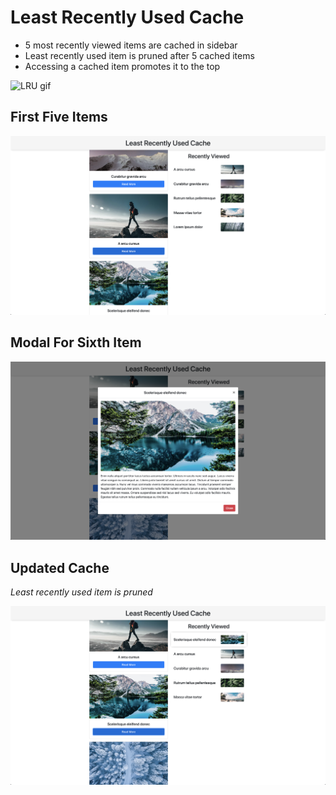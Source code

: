 # **Least Recently Used Cache**

- 5 most recently viewed items are cached in sidebar
- Least recently used item is pruned after 5 cached items
- Accessing a cached item promotes it to the top

![LRU gif](./readme/lru.gif)

## First Five Items

![First five items](./readme/first-five-items.png)

## Modal For Sixth Item

![Modal](./readme/modal.png)

## Updated Cache

_Least recently used item is pruned_

![Updated cache](./readme/updated-cache.png)
